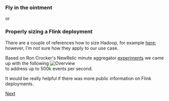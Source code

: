 ### Fly in the ointment

or

### Properly sizing a Flink deployment

There are a couple of references how to size Hadoop, for example [here](https://0x0fff.com/hadoop-cluster-sizing/); however, I'm not sure how they apply to our use case.

Based on Ron Crocker's NewRelic minute aggregator [experiments](https://www.slideshare.net/FlinkForward/ron-crocker-evaluating-streaming-framework-performance-for-a-largescale-aggregation-pipeline) we came up with the following
![Overview](https://github.com/sedgewickmm18/diagrams/blob/master/FlinkSoftlayer-RHT-20032017.png)
<br> to address up to 500k events per second.<br>

It would be really helpful if there was more public information on Flink deployments.  

[Next](ThankYou.md)
